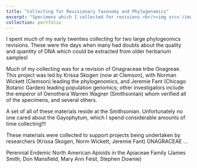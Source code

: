 ```yaml
---
title: "Collecting for Revisionary Taxonomy and Phylogenomics"
excerpt: "Specimens which I collected for revisions <br/><img src='/images/500x300.png'>"
collection: portfolio
---
```



I spent much of my early twenties collecting for two large phylogeomics revisions. These were the days when many had doubts about the quality and quantity of DNA which could be extracted from older herbarium samples!

Much of my collecting was for a revision of Onagraceae tribe Onagreae. This project was led by Krissa Skogen (now at Clemson), with Norman Wickett (Clemson) leading the phylogenomics, and Jeremie Fant (Chicago Botanic Garden) leading population genomics; other investigators include the emperor of Oenothera Warren Wagner (Smithsonian) whom verified all of the specimens, and several others.

A set of all of these materials reside at the Smithsonian. Unfortunately no one cared about the Gayophytum, which I spend considerable amounts of time collecting!!!

These materials were collected to support projects being undertaken by researchers (Krissa Skogen, Norm Wickett, Jeremie Fant) ONAGRACEAE ...


Perennial Endemic North American Apioids in the Apiaceae Family (James Smith, Don Mansfield, Mary Ann Feist, Stephen Downie)
